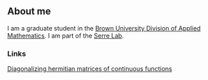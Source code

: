 ## About me
I am a graduate student in the [Brown University Division of Applied Mathematics](https://www.brown.edu/academics/applied-mathematics/). I am part of the [Serre Lab](http://serre-lab.clps.brown.edu/).

### Links
[Diagonalizing hermitian matrices of continuous functions](https://arxiv.org/pdf/1212.5732.pdf)
